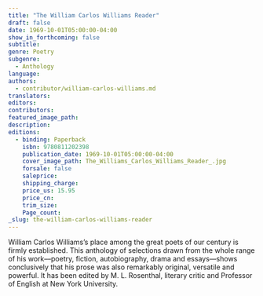 ```yaml
---
title: "The William Carlos Williams Reader"
draft: false
date: 1969-10-01T05:00:00-04:00
show_in_forthcoming: false
subtitle:
genre: Poetry
subgenre:
  - Anthology
language:
authors:
  - contributor/william-carlos-williams.md
translators:
editors:
contributors:
featured_image_path:
description:
editions:
  - binding: Paperback
    isbn: 9780811202398
    publication_date: 1969-10-01T05:00:00-04:00
    cover_image_path: The_Williams_Carlos_Williams_Reader_.jpg
    forsale: false
    saleprice:
    shipping_charge:
    price_us: 15.95
    price_cn:
    trim_size:
    Page_count:
_slug: the-william-carlos-williams-reader
---
```


William Carlos Williams’s place among the great poets of our century is firmly established. This anthology of selections drawn from the whole range of his work––poetry, fiction, autobiography, drama and essays––shows conclusively that his prose was also remarkably original, versatile and powerful. It has been edited by M. L. Rosenthal, literary critic and Professor of English at New York University.

